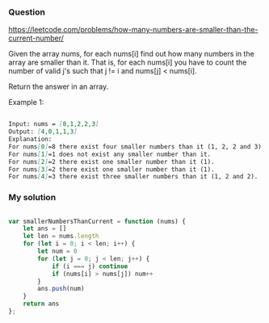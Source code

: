 ### Question

https://leetcode.com/problems/how-many-numbers-are-smaller-than-the-current-number/

Given the array nums, for each nums[i] find out how many numbers in the array are smaller than it. That is, for each nums[i] you have to count the number of valid j's such that j != i and nums[j] < nums[i].

Return the answer in an array.

Example 1:

```md

Input: nums = [8,1,2,2,3]
Output: [4,0,1,1,3]
Explanation: 
For nums[0]=8 there exist four smaller numbers than it (1, 2, 2 and 3). 
For nums[1]=1 does not exist any smaller number than it.
For nums[2]=2 there exist one smaller number than it (1). 
For nums[3]=2 there exist one smaller number than it (1). 
For nums[4]=3 there exist three smaller numbers than it (1, 2 and 2).

```

### My solution

```js

var smallerNumbersThanCurrent = function (nums) {
    let ans = []
    let len = nums.length
    for (let i = 0; i < len; i++) {
        let num = 0
        for (let j = 0; j < len; j++) {
            if (i === j) continue
            if (nums[i] > nums[j]) num++
        }
        ans.push(num)
    }
    return ans
};

```
